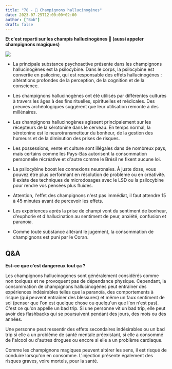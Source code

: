 ```yaml
---
title: "78 - 🍄 Champignons hallucinogènes"
date: 2023-07-25T12:00:00+02:00
author: ["Bob"]
draft: false
---
```


**Et c'est reparti sur les champis hallucinogènes 🍄 (aussi appeler champignons magiques)**

![](/img/78.jpg)

- La principale substance psychoactive présente dans les champignons hallucinogènes est la psilocybine. Dans le corps, la psilocybine est convertie en psilocine, qui est responsable des effets hallucinogènes : altérations profondes de la perception, de la cognition et de la conscience.

- Les champignons hallucinogènes ont été utilisés par différentes cultures à travers les âges à des fins rituelles, spirituelles et médicales. Des preuves archéologiques suggèrent que leur utilisation remonte à des millénaires.

- Les champignons hallucinogènes agissent principalement sur les récepteurs de la sérotonine dans le cerveau. En temps normal, la sérotonine est le neurotransmetteur du bonheur, de la gestion des humeurs et de la diminution des prises de risques.

- Les possessions, vente et culture sont illégales dans de nombreux pays, mais certains comme les Pays-Bas autorisent la consommation personnelle récréative et d'autre comme le Brésil ne fixent aucune loi.

- La psilocybine boost les connexions neuronales. À juste dose, vous pouvez être plus performant en résolution de problème ou en créativité. Il existe des techniques de microdosages avec le LSD ou la psilocybine pour rendre vos pensées plus fluides.

- Attention, l'effet des champignons n'est pas immédiat, il faut attendre 15 à 45 minutes avant de percevoir les effets.

- Les expériences après la prise de champi vont du sentiment de bonheur, d'euphorie et d'hallucination au sentiment de peur, anxiété, confusion et paranoïa.

- Comme toute substance altérant le jugement, la consommation de champignons est puni par le Coran.

## Q&A

**Est-ce que c'est dangereux tout ça ?**

Les champignons hallucinogènes sont généralement considérés comme non toxiques et ne provoquent pas de dépendance physique. Cependant, la consommation de champignons hallucinogènes peut entraîner des expériences indésirables telles que la paranoïa, des comportements à risque (qui peuvent entraîner des blessures) et même un faux sentiment de soi (penser que l'on est quelque chose ou quelqu'un que l'on n'est pas). C'est ce qu'on appelle un bad trip. Si une personne vit un bad trip, elle peut avoir des flashbacks qui se poursuivent pendant des jours, des mois ou des années.  
  
Une personne peut ressentir des effets secondaires indésirables ou un bad trip si elle a un problème de santé mentale préexistant, si elle a consommé de l'alcool ou d'autres drogues ou encore si elle a un problème cardiaque.  
  
Comme les champignons magiques peuvent altérer les sens, il est risqué de conduire lorsqu'on en consomme. L'injection présente également des risques graves, voire mortels, pour la santé.
